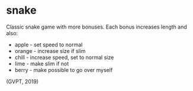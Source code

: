 # snake

Classic snake game with more bonuses.
Each bonus increases length and also:
- apple - set speed to normal
- orange - increase size if slim
- chill - increase speed, set to normal size
- lime - make slim if not
- berry - make possible to go over myself


(GVPT, 2019)
